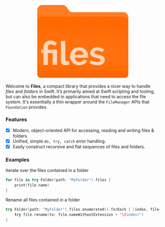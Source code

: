 <p align="center">
    <img src="logo.png" width="300" max-width="50%" alt=“Files” />
</p>

Welcome to **Files**, a compact library that provides a nicer way to handle *files* and *folders*  in Swift. It’s primarily aimed at Swift scripting and tooling, but can also be embedded in applications that need to access the file system. It's essentially a thin wrapper around the `FileManager` APIs that `Foundation` provides.

### Features

- [X] Modern, object-oriented API for accessing, reading and writing files & folders.
- [X] Unified, simple `do, try, catch` error handling.
- [X] Easily construct recursive and flat sequences of files and folders.

### Examples

Iterate over the files contained in a folder
```swift
for file in try Folder(path: "MyFolder").files {
    print(file.name)
}
```

Rename all files contained in a folder
```swift
try Folder(path: "MyFolder").files.enumerated().forEach { (index, file) in
    try file.rename(to: file.nameWithoutExtension + "\(index)")
}
```
